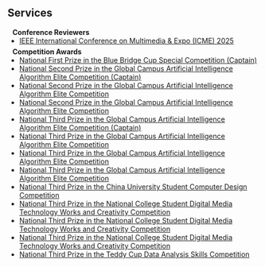 ## Services

<h4 style="margin:0 10px 0;">Conference Reviewers</h4>

<ul style="margin:0 0 5px;">
  <li><a href="http://cvpr2023.thecvf.com/"><autocolor>IEEE International Conference on Multimedia & Expo (ICME) 2025</autocolor></a></li>
</ul>

<h4 style="margin:0 10px 0;">Competition Awards</h4>

<ul style="margin:0 0 20px;">
  <li><a href="https://www.computer.org/csdl/journal/tp"><autocolor>National First Prize in the Blue Bridge Cup Special Competition (Captain)</autocolor></a></li>
  <li><a href="https://www.springer.com/journal/11263"><autocolor>National Second Prize in the Global Campus Artificial Intelligence Algorithm Elite Competition (Captain)</autocolor></a></li>
  <li><a href="https://www.springer.com/journal/11263"><autocolor>National Second Prize in the Global Campus Artificial Intelligence Algorithm Elite Competition</autocolor></a></li>
  <li><a href="https://www.springer.com/journal/11263"><autocolor>National Second Prize in the Global Campus Artificial Intelligence Algorithm Elite Competition</autocolor></a></li>
  <li><a href="https://www.springer.com/journal/11263"><autocolor>National Third Prize in the Global Campus Artificial Intelligence Algorithm Elite Competition (Captain)</autocolor></a></li>
  <li><a href="https://www.springer.com/journal/11263"><autocolor>National Third Prize in the Global Campus Artificial Intelligence Algorithm Elite Competition</autocolor></a></li>
  <li><a href="https://www.springer.com/journal/11263"><autocolor>National Third Prize in the Global Campus Artificial Intelligence Algorithm Elite Competition</autocolor></a></li>
  <li><a href="https://www.springer.com/journal/11263"><autocolor>National Third Prize in the Global Campus Artificial Intelligence Algorithm Elite Competition</autocolor></a></li>
  <li><a href="https://www.springer.com/journal/11263"><autocolor>National Third Prize in the China University Student Computer Design Competition</autocolor></a></li>
  <li><a href="https://www.springer.com/journal/11263"><autocolor>National Third Prize in the National College Student Digital Media Technology Works and Creativity Competition</autocolor></a></li>
  <li><a href="https://www.springer.com/journal/11263"><autocolor>National Third Prize in the National College Student Digital Media Technology Works and Creativity Competition</autocolor></a></li>
  <li><a href="https://www.springer.com/journal/11263"><autocolor>National Third Prize in the National College Student Digital Media Technology Works and Creativity Competition</autocolor></a></li>
  <li><a href="https://www.springer.com/journal/11263"><autocolor>National Third Prize in the Teddy Cup Data Analysis Skills Competition</autocolor></a></li>
</ul>
